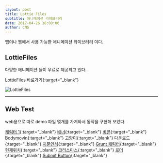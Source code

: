 ```yaml
---
layout: post
title: Lottie Files
subtitle: 애니메이션 라이브러리
date: 2017-04-26 18:00:00
author: CNS
---
```


앱이나 웹에서 사용 가능한 애니메이션 라이브러리 이다.

## LottieFiles ##
다양한 애니메이션 들이 무료로 제공되고 있다.

[LottieFiles 바로가기](http://www.lottiefiles.com){:target="_blank"}

![LottieFiles](http://www.lottiefiles.com/images/lottieFiles-logo.svg?v=1)

-------

## Web Test ##
web용으로 따로 demo 파일 몇개를 가져와서 동작을 구현해 보았다.

[캐릭터 1](/lottieDemo/adrock/){:target="_blank"}
[배너](/lottieDemo/banner/){:target="_blank"}
[비콘](/lottieDemo/beacon/){:target="_blank"}
[Bodymovin](/lottieDemo/bodymovin/){:target="_blank"}
[고양이](/lottieDemo/catrim/){:target="_blank"}
[다운로드](/lottieDemo/download/){:target="_blank"}
[지문인식](/lottieDemo/fingerprint/){:target="_blank"}
[Grunt 캐릭터](/lottieDemo/grunt/){:target="_blank"}
[현재위치](/lottieDemo/location/){:target="_blank"}
[크리스마스](/lottieDemo/navidad/){:target="_blank"}
[로더](/lottieDemo/preloader/){:target="_blank"}
[Submit Button](/lottieDemo/submit/){:target="_blank"}
